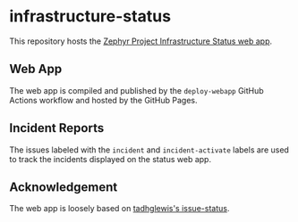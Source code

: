 # infrastructure-status

This repository hosts the [Zephyr Project Infrastructure Status web
app](https://status.zephyrproject.io).

## Web App

The web app is compiled and published by the `deploy-webapp` GitHub Actions
workflow and hosted by the GitHub Pages.

## Incident Reports

The issues labeled with the `incident` and `incident-activate` labels are used to track the
incidents displayed on the status web app.

## Acknowledgement

The web app is loosely based on [tadhglewis's
issue-status](https://github.com/tadhglewis/issue-status/).
